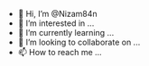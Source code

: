 - 👋 Hi, I’m @Nizam84n
- 👀 I’m interested in ...
- 🌱 I’m currently learning ...
- 💞️ I’m looking to collaborate on ...
- 📫 How to reach me ...

<!---
Nizam84n/Nizam84n is a ✨ special ✨ repository because its `README.md` (this file) appears on your GitHub profile.
You can click the Preview link to take a look at your changes.
--->
